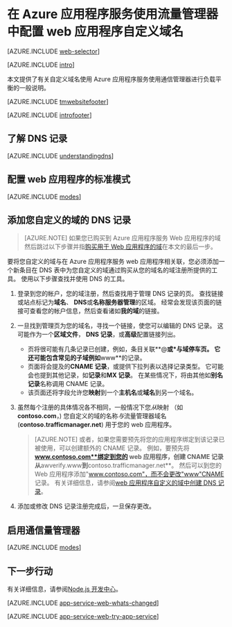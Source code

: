 <properties
    pageTitle="在 Azure 应用程序服务，使用负载平衡的流量管理器中配置 web 应用程序自定义域名。"
    description="使用自定义域名的 Azure 应用程序服务中包括用于负载平衡的流量管理器的 web 应用程序。"
    services="app-service\web"
    documentationCenter=""
    authors="rmcmurray"
    manager="wpickett"
    editor=""/>

<tags
    ms.service="app-service-web"
    ms.workload="web"
    ms.tgt_pltfrm="na"
    ms.devlang="na"
    ms.topic="article"
    ms.date="09/20/2016"
    ms.author="robmcm"/>

# <a name="configuring-a-custom-domain-name-for-a-web-app-in-azure-app-service-using-traffic-manager"></a>在 Azure 应用程序服务使用流量管理器中配置 web 应用程序自定义域名

[AZURE.INCLUDE [web-selector](../../includes/websites-custom-domain-selector.md)]

[AZURE.INCLUDE [intro](../../includes/custom-dns-web-site-intro-traffic-manager.md)]

本文提供了有关自定义域名使用 Azure 应用程序服务使用通信管理器进行负载平衡的一般说明。

[AZURE.INCLUDE [tmwebsitefooter](../../includes/custom-dns-web-site-traffic-manager-notes.md)]

[AZURE.INCLUDE [introfooter](../../includes/custom-dns-web-site-intro-notes.md)]

<a name="understanding-records"></a>
## <a name="understanding-dns-records"></a>了解 DNS 记录

[AZURE.INCLUDE [understandingdns](../../includes/custom-dns-web-site-understanding-dns-traffic-manager.md)]

<a name="bkmk_configsharedmode"></a>
## <a name="configure-your-web-apps-for-standard-mode"></a>配置 web 应用程序的标准模式

[AZURE.INCLUDE [modes](../../includes/custom-dns-web-site-modes-traffic-manager.md)]

<a name="bkmk_configurecname"></a>
## <a name="add-a-dns-record-for-your-custom-domain"></a>添加您自定义的域的 DNS 记录

> [AZURE.NOTE] 如果您已购买到 Azure 应用程序服务 Web 应用程序的域然后跳过以下步骤并指[购买用于 Web 应用程序的域](custom-dns-web-site-buydomains-web-app.md)在本文的最后一步。

要将您自定义的域与在 Azure 应用程序服务 web 应用程序相关联，您必须添加一个新条目在 DNS 表中为您自定义的域通过购买从您的域名的域注册所提供的工具。 使用以下步骤查找并使用 DNS 的工具。

1. 登录到您的帐户，您的域注册，然后查找用于管理 DNS 记录的页。 查找链接或站点标记为**域名**、 **DNS**或**名称服务器管理**的区域。 经常会发现该页面的链接可查看您的帐户信息，然后查看诸如**我的域**的链接。

1. 一旦找到管理页为您的域名，寻找一个链接，使您可以编辑的 DNS 记录。 这可能作为一个**区域文件**， **DNS 记录**，或**高级**配置链接列出。

    * 页将很可能有几条记录已创建，例如，条目关联**@**或\*与域停车页。 它还可能包含常见的子域例如**www**的记录。
    * 页面将会提及的**CNAME 记录**，或提供下拉列表以选择记录类型。 它可能会也提到其他记录，如**记录**和**MX 记录**。 在某些情况下，将由其他如**别名记录**名称调用 CNAME 记录。
    * 该页面还将字段允许您**映射**到一个**主机名**或**域名**到另一个域名。

1. 虽然每个注册的具体情况各不相同，一般情况下您*从*映射 （如**contoso.com**，) 您自定义的域的名称*与*流量管理器域名 (**contoso.trafficmanager.net**) 用于您的 web 应用程序。

    > [AZURE.NOTE] 或者，如果您需要预先将您的应用程序绑定到该记录已被使用，可以创建额外的 CNAME 记录。 例如，要预先将**www.contoso.com**绑定到您的 web 应用程序，创建 CNAME 记录从**awverify.www**到**contoso.trafficmanager.net**。 然后可以到您的 Web 应用程序添加"www.contoso.com"，而不会更改"www"CNAME 记录。 有关详细信息，请参阅[web 应用程序自定义的域中创建 DNS 记录][CREATEDNS]。

1. 添加或修改 DNS 记录注册完成后，一旦保存更改。

<a name="enabledomain"></a>
## <a name="enable-traffic-manager"></a>启用通信量管理器

[AZURE.INCLUDE [modes](../../includes/custom-dns-web-site-enable-on-traffic-manager.md)]

## <a name="next-steps"></a>下一步行动

有关详细信息，请参阅[Node.js 开发中心](/develop/nodejs/)。

[AZURE.INCLUDE [app-service-web-whats-changed](../../includes/app-service-web-whats-changed.md)]

[AZURE.INCLUDE [app-service-web-try-app-service](../../includes/app-service-web-try-app-service.md)]

<!-- URL List -->

[CREATEDNS]: ../dns/dns-web-sites-custom-domain.md
